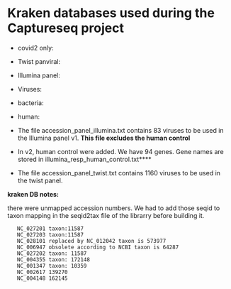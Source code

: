 # Kraken databases used during the Captureseq project


* covid2 only:
* Twist panviral:
* Illumina panel:
* Viruses:
* bacteria:
* human:




* The file accession_panel_illumina.txt contains 83 viruses to be used in the Illumina panel v1. **This file excludes the human control**
* In v2, human control were added. We have 94 genes. Gene names are stored in illumina_resp_human_control.txt**** 
* The file accession_panel_twist.txt contains 1160 viruses to be used in the twist panel.


**kraken DB notes:**

there were unmapped accession numbers. We had to add those seqid to taxon mapping in the seqid2tax file of the librarry before building it. 

```
   NC_027201 taxon:11587
   NC_027203 taxon:11587
   NC_028101 replaced by NC_012042 taxon is 573977
   NC_006947 obsolete according to NCBI taxon is 64287
   NC_027202 taxon: 11587
   NC_004355 taxon: 172148
   NC_001347 taxon: 10359
   NC_002617 139270
   NC_004148 162145
```
